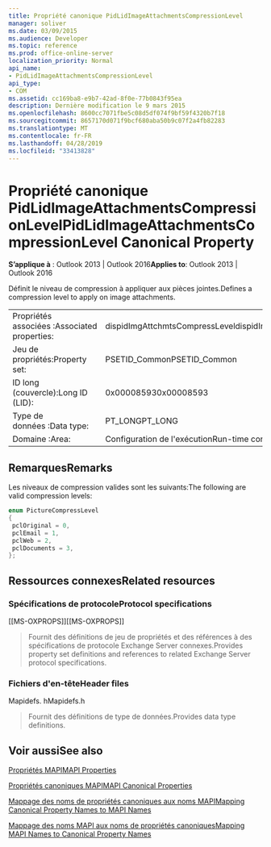 ```yaml
---
title: Propriété canonique PidLidImageAttachmentsCompressionLevel
manager: soliver
ms.date: 03/09/2015
ms.audience: Developer
ms.topic: reference
ms.prod: office-online-server
localization_priority: Normal
api_name:
- PidLidImageAttachmentsCompressionLevel
api_type:
- COM
ms.assetid: cc169ba8-e9b7-42ad-8f0e-77b0843f95ea
description: Dernière modification le 9 mars 2015
ms.openlocfilehash: 8600cc7071fbe5c08d5df074f9bf59f4320b7f18
ms.sourcegitcommit: 8657170d071f9bcf680aba50b9c07f2a4fb82283
ms.translationtype: MT
ms.contentlocale: fr-FR
ms.lasthandoff: 04/28/2019
ms.locfileid: "33413828"
---
```

# <a name="pidlidimageattachmentscompressionlevel-canonical-property"></a><span data-ttu-id="38790-103">Propriété canonique PidLidImageAttachmentsCompressionLevel</span><span class="sxs-lookup"><span data-stu-id="38790-103">PidLidImageAttachmentsCompressionLevel Canonical Property</span></span>

  
  
<span data-ttu-id="38790-104">**S’applique à** : Outlook 2013 | Outlook 2016</span><span class="sxs-lookup"><span data-stu-id="38790-104">**Applies to**: Outlook 2013 | Outlook 2016</span></span> 
  
<span data-ttu-id="38790-105">Définit le niveau de compression à appliquer aux pièces jointes.</span><span class="sxs-lookup"><span data-stu-id="38790-105">Defines a compression level to apply on image attachments.</span></span>
  
|||
|:-----|:-----|
|<span data-ttu-id="38790-106">Propriétés associées :</span><span class="sxs-lookup"><span data-stu-id="38790-106">Associated properties:</span></span>  <br/> |<span data-ttu-id="38790-107">dispidImgAttchmtsCompressLevel</span><span class="sxs-lookup"><span data-stu-id="38790-107">dispidImgAttchmtsCompressLevel</span></span>  <br/> |
|<span data-ttu-id="38790-108">Jeu de propriétés:</span><span class="sxs-lookup"><span data-stu-id="38790-108">Property set:</span></span>  <br/> |<span data-ttu-id="38790-109">PSETID_Common</span><span class="sxs-lookup"><span data-stu-id="38790-109">PSETID_Common</span></span>  <br/> |
|<span data-ttu-id="38790-110">ID long (couvercle):</span><span class="sxs-lookup"><span data-stu-id="38790-110">Long ID (LID):</span></span>  <br/> |<span data-ttu-id="38790-111">0x00008593</span><span class="sxs-lookup"><span data-stu-id="38790-111">0x00008593</span></span>  <br/> |
|<span data-ttu-id="38790-112">Type de données :</span><span class="sxs-lookup"><span data-stu-id="38790-112">Data type:</span></span>  <br/> |<span data-ttu-id="38790-113">PT_LONG</span><span class="sxs-lookup"><span data-stu-id="38790-113">PT_LONG</span></span>  <br/> |
|<span data-ttu-id="38790-114">Domaine :</span><span class="sxs-lookup"><span data-stu-id="38790-114">Area:</span></span>  <br/> |<span data-ttu-id="38790-115">Configuration de l'exécution</span><span class="sxs-lookup"><span data-stu-id="38790-115">Run-time configuration</span></span>  <br/> |
   
## <a name="remarks"></a><span data-ttu-id="38790-116">Remarques</span><span class="sxs-lookup"><span data-stu-id="38790-116">Remarks</span></span>

<span data-ttu-id="38790-117">Les niveaux de compression valides sont les suivants:</span><span class="sxs-lookup"><span data-stu-id="38790-117">The following are valid compression levels:</span></span>
  
```cpp
enum PictureCompressLevel
{
 pclOriginal = 0,
 pclEmail = 1,
 pclWeb = 2,
 pclDocuments = 3,
};
```

## <a name="related-resources"></a><span data-ttu-id="38790-118">Ressources connexes</span><span class="sxs-lookup"><span data-stu-id="38790-118">Related resources</span></span>

### <a name="protocol-specifications"></a><span data-ttu-id="38790-119">Spécifications de protocole</span><span class="sxs-lookup"><span data-stu-id="38790-119">Protocol specifications</span></span>

<span data-ttu-id="38790-120">[[MS-OXPROPS]]</span><span class="sxs-lookup"><span data-stu-id="38790-120">[[MS-OXPROPS]]</span></span> 
  
> <span data-ttu-id="38790-121">Fournit des définitions de jeu de propriétés et des références à des spécifications de protocole Exchange Server connexes.</span><span class="sxs-lookup"><span data-stu-id="38790-121">Provides property set definitions and references to related Exchange Server protocol specifications.</span></span>
    
### <a name="header-files"></a><span data-ttu-id="38790-122">Fichiers d'en-tête</span><span class="sxs-lookup"><span data-stu-id="38790-122">Header files</span></span>

<span data-ttu-id="38790-123">Mapidefs. h</span><span class="sxs-lookup"><span data-stu-id="38790-123">Mapidefs.h</span></span>
  
> <span data-ttu-id="38790-124">Fournit des définitions de type de données.</span><span class="sxs-lookup"><span data-stu-id="38790-124">Provides data type definitions.</span></span>
    
## <a name="see-also"></a><span data-ttu-id="38790-125">Voir aussi</span><span class="sxs-lookup"><span data-stu-id="38790-125">See also</span></span>



[<span data-ttu-id="38790-126">Propriétés MAPI</span><span class="sxs-lookup"><span data-stu-id="38790-126">MAPI Properties</span></span>](mapi-properties.md)
  
[<span data-ttu-id="38790-127">Propriétés canoniques MAPI</span><span class="sxs-lookup"><span data-stu-id="38790-127">MAPI Canonical Properties</span></span>](mapi-canonical-properties.md)
  
[<span data-ttu-id="38790-128">Mappage des noms de propriétés canoniques aux noms MAPI</span><span class="sxs-lookup"><span data-stu-id="38790-128">Mapping Canonical Property Names to MAPI Names</span></span>](mapping-canonical-property-names-to-mapi-names.md)
  
[<span data-ttu-id="38790-129">Mappage des noms MAPI aux noms de propriétés canoniques</span><span class="sxs-lookup"><span data-stu-id="38790-129">Mapping MAPI Names to Canonical Property Names</span></span>](mapping-mapi-names-to-canonical-property-names.md)

